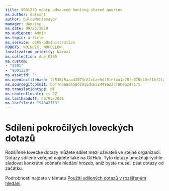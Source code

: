 ```yaml
---
title: 9001220 mdatp advanced hunting shared queries
ms.author: dolmont
author: DulceMontemayor
manager: dansimp
ms.date: 09/23/2020
ms.audience: Admin
ms.topic: article
ms.service: o365-administration
ROBOTS: NOINDEX, NOFOLLOW
localization_priority: Normal
ms.collection: Adm_O365
ms.custom:
- "3201"
- "9001220"
ms.assetid: ''
ms.openlocfilehash: 7f535f5aaa42071c81cbae5df51efba1a28fe070c13ef1bf21a78b23c10f6bbb
ms.sourcegitcommit: b5f7da89a650d2915dc652449623c78be6247175
ms.translationtype: MT
ms.contentlocale: cs-CZ
ms.lasthandoff: 08/05/2021
ms.locfileid: "54042113"
---
```

# <a name="sharing-advanced-hunting-queries"></a>Sdílení pokročilých loveckých dotazů

Rozšířené lovecké dotazy můžete sdílet mezi uživateli ve stejné organizaci. Dotazy sdílené veřejně najdete také na GitHub. Tyto dotazy umožňují rychle sledovat konkrétní scénáře hledání hrozeb, aniž byste museli psát dotazy od začátku.
  
Podrobnosti najdete v tématu [Použití sdílených dotazů v rozšířeném hledání](https://docs.microsoft.com/windows/security/threat-protection/microsoft-defender-atp/advanced-hunting-shared-queries).